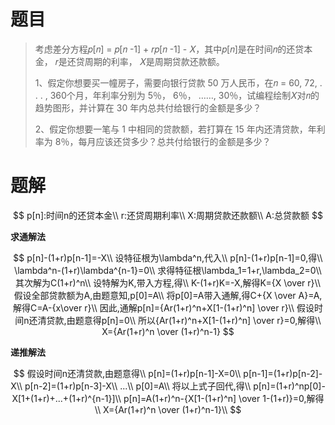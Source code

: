 # 题目

> 考虑差分方程𝑝[𝑛] = 𝑝[𝑛 -1] + 𝑟𝑝[𝑛 -1] - 𝑋，其中𝑝[𝑛]是在时间𝑛的还贷本金， 𝑟是还贷周期的利率， 𝑋是周期贷款还款额。
> 
> 1、假定你想要买一幢房子，需要向银行贷款 50 万人民币，在𝑛 = 60, 72, . . . , 360个月，年利率分别为 5％， 6％， ……, 30％，试编程绘制𝑋对𝑛的趋势图形，并计算在 30 年内总共付给银行的金额是多少？
> 
> 2、假定你想要一笔与 1 中相同的贷款额，若打算在 15 年内还清贷款，年利率为 8％，每月应该还贷多少？总共付给银行的金额是多少？

# 题解

$$
p[n]:时间n的还贷本金\\
r:还贷周期利率\\
X:周期贷款还款额\\
A:总贷款额
$$

**求通解法**

$$
p[n]-(1+r)p[n-1]=-X\\
设特征根为\lambda^n,代入\\
p[n]-(1+r)p[n-1]=0,得\\
\lambda^n-(1+r)\lambda^{n-1}=0\\
求得特征根\lambda_1=1+r,\lambda_2=0\\
其次解为C(1+r)^n\\
设特解为K,带入方程,得\\
K-(1+r)K=-X,解得K={X \over r}\\
假设全部贷款额为A,由题意知,p[0]=A\\
将p[0]=A带入通解,得C+{X \over A}=A,解得C=A-{x\over r}\\
因此,通解p[n]={Ar(1+r)^n+X[1-(1+r)^n] \over r}\\
假设时间n还清贷款,由题意得p[n]=0\\
所以{Ar(1+r)^n+X[1-(1+r)^n] \over r}=0,解得\\
X={Ar(1+r)^n \over (1+r)^n-1}
$$

**递推解法**

$$
假设时间n还清贷款,由题意得\\
p[n]=(1+r)p[n-1]-X=0\\
p[n-1]=(1+r)p[n-2]-X\\
p[n-2]=(1+r)p[n-3]-X\\
...\\
p[0]=A\\
将以上式子回代,得\\
p[n]=(1+r)^np[0]-X[1+(1+r)+...+(1+r)^{n-1}]\\
p[n]=A(1+r)^n-{X[1-(1+r)^n] \over 1-(1+r)}=0,解得\\
X={Ar(1+r)^n \over (1+r)^n-1}\\
$$
